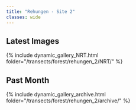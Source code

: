 ```yaml
---
title: "Rehungen - Site 2"
classes: wide
---
```


## Latest Images

{% include dynamic_gallery_NRT.html folder="/transects/forest/rehungen_2/NRT/" %}

## Past Month

{% include dynamic_gallery_archive.html folder="/transects/forest/rehungen_2/archive/" %}
